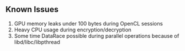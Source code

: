 ## Known Issues

1. GPU memory leaks under 100 bytes during OpenCL sessions
2. Heavy CPU usage during encryption/decryption
3. Some time DataRace possible during parallel operations because of libd/libc/libpthread
